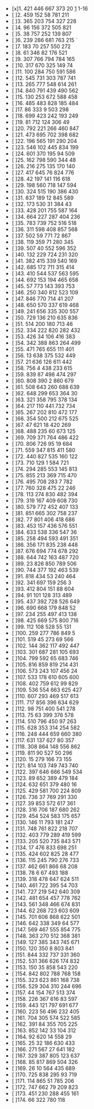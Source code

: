 - [x]1. 421 446 667 373 20 [1](1.md) 1-16
- [ ]2. 459 152 58 781 211 
- [ ]3. 365 203 754 327 228 
- [ ]4. 96 156 372 505 821 
- [ ]5. 38 757 252 139 807 
- [ ]6. 239 286 681 763 215 `
- [ ]7. 183 70 257 550 272 
- [ ]8. 61 346 82 176 521 
- [ ]9. 307 766 794 784 165 
- [ ]10. 317 670 325 149 74 
- [ ]11. 100 284 750 591 586 
- [ ]12. 545 731 303 787 741 
- [ ]13. 265 777 548 614 261 
- [ ]14. 840 791 439 490 562 
- [ ]15. 130 253 672 588 458 
- [ ]16. 485 483 828 185 484 
- [ ]17. 86 333 9 503 298 
- [ ]18. 699 423 242 193 249 
- [ ]19. 81 712 124 306 49 
- [ ]20. 792 221 266 460 847 
- [ ]21. 473 695 702 398 682 
- [ ]22. 196 565 191 290 204 
- [ ]23. 546 102 445 834 199 
- [ ]24. 601 370 195 94 509 
- [ ]25. 162 798 590 344 48 
- [ ]26. 216 275 135 170 140 
- [ ]27. 417 645 76 824 776 
- [ ]28. 42 197 141 116 618 
- [ ]29. 198 560 718 147 594 
- [ ]30. 324 515 190 386 430 
- [ ]31. 837 189 12 845 589 
- [ ]32. 173 530 31 384 43 
- [ ]33. 428 201 755 587 164 
- [ ]34. 664 227 287 404 236 
- [ ]35. 783 739 752 516 518 
- [ ]36. 311 598 408 857 568 
- [ ]37. 502 59 771 72 867 
- [ ]38. 119 359 71 280 345 
- [ ]39. 507 40 552 596 352 
- [ ]40. 132 229 724 231 320 
- [ ]41. 382 415 339 540 169 
- [ ]42. 685 172 711 315 414 
- [ ]43. 410 544 537 563 595 
- [ ]44. 692 153 194 465 658 
- [ ]45. 57 773 143 393 753 
- [ ]46. 250 340 812 523 109 
- [ ]47. 846 770 714 41 207 
- [ ]48. 650 570 337 619 468 
- [ ]49. 241 656 335 300 557 
- [ ]50. 729 136 210 635 836 
- [ ]51. 514 200 180 713 46 
- [ ]52. 334 222 820 282 432 
- [ ]53. 426 34 106 416 383 
- [ ]54. 342 388 863 264 499 
- [ ]55. 471 765 655 111 401 
- [ ]56. 13 638 375 532 449 
- [ ]57. 21 636 126 611 442 
- [ ]58. 756 4 438 233 615 
- [ ]59. 839 87 498 474 297 
- [ ]60. 808 390 2 860 679 
- [ ]61. 508 643 260 688 639 
- [ ]62. 648 299 653 364 30 
- [ ]63. 321 358 795 378 134 
- [ ]64. 217 110 441 732 734 
- [ ]65. 267 202 810 472 177 
- [ ]66. 354 500 212 675 525 
- [ ]67. 47 621 18 420 269 
- [ ]68. 488 235 60 673 125 
- [ ]69. 709 371 764 486 422 
- [ ]70. 806 726 95 19 684 
- [ ]71. 559 347 815 411 580 
- [ ]72. 440 827 535 160 122 
- [ ]73. 710 129 1 584 721 
- [ ]74. 294 285 553 145 813 
- [ ]75. 855 213 369 715 470 
- [ ]76. 495 708 283 7 782 
- [ ]77. 760 328 475 22 246 
- [ ]78. 113 274 830 482 394 
- [ ]79. 319 167 409 608 730 
- [ ]80. 579 772 452 407 133 
- [ ]81. 851 665 302 758 237 
- [ ]82. 77 801 406 418 686 
- [ ]83. 453 157 436 576 551 
- [ ]84. 633 538 336 547 36 
- [ ]85. 258 494 593 491 351 
- [ ]86. 356 171 835 238 448 
- [ ]87. 676 694 774 678 292 
- [ ]88. 644 742 163 487 720 
- [ ]89. 23 826 850 789 506 
- [ ]90. 744 377 192 463 539 
- [ ]91. 818 434 53 240 464 
- [ ]92. 341 697 159 256 3 
- [ ]93. 412 804 151 88 604 
- [ ]94. 91 101 128 313 489 
- [ ]95. 437 392 728 526 649 
- [ ]96. 690 668 179 848 52 
- [ ]97. 234 255 497 413 138 
- [ ]98. 425 669 575 800 716 
- [ ]99. 112 108 528 55 131 
- [ ]100. 259 277 786 849 5 
- [ ]101. 519 45 273 69 566 
- [ ]102. 144 362 117 492 447 
- [ ]103. 301 687 281 105 693 
- [ ]104. 799 592 65 683 746 
- [ ]105. 816 859 819 214 431 
- [ ]106. 573 243 107 456 24 
- [ ]107. 533 178 610 605 600 
- [ ]108. 402 759 612 99 829 
- [ ]109. 536 554 663 625 427 
- [ ]110. 607 293 469 517 613 
- [ ]111. 717 856 396 634 629 
- [ ]112. 98 751 400 541 278 
- [ ]113. 75 63 399 376 578 
- [ ]114. 510 796 450 97 263 
- [ ]115. 628 353 314 254 582 
- [ ]116. 248 444 659 660 380 
- [ ]117. 631 137 627 80 357 
- [ ]118. 308 864 148 556 862 
- [ ]119. 811 90 527 50 296 
- [ ]120. 15 279 166 73 155 
- [ ]121. 814 103 749 743 740 
- [ ]122. 397 646 666 549 534 
- [ ]123. 89 652 389 479 184 
- [ ]124. 632 651 379 480 16 
- [ ]125. 429 581 700 224 809 
- [ ]126. 736 37 769 291 330 
- [ ]127. 39 853 572 617 361 
- [ ]128. 316 706 187 680 262 
- [ ]129. 454 524 583 175 657 
- [ ]130. 146 11 793 181 247 
- [ ]131. 748 761 822 218 707 
- [ ]132. 403 779 289 419 599 
- [ ]133. 205 520 735 843 571 
- [ ]134. 17 476 833 698 251 
- [ ]135. 424 602 825 28 477 
- [ ]136. 115 245 790 276 733 
- [ ]137. 462 661 866 68 208 
- [ ]138. 78 6 67 493 188 
- [ ]139. 318 478 647 624 511 
- [ ]140. 461 722 395 54 703 
- [ ]141. 727 219 542 640 309 
- [ ]142. 481 654 457 778 762 
- [ ]143. 561 348 466 674 831 
- [ ]144. 62 268 723 603 609 
- [ ]145. 701 606 868 622 501 
- [ ]146. 642 338 349 64 577 
- [ ]147. 569 467 555 854 775 
- [ ]148. 363 270 512 368 381 
- [ ]149. 127 385 343 745 671 
- [ ]150. 120 350 8 803 841 
- [ ]151. 844 332 737 331 360 
- [ ]152. 531 366 626 174 832 
- [ ]153. 150 35 858 543 220 
- [ ]154. 842 802 788 768 158 
- [ ]155. 323 623 861 168 738 
- [ ]156. 529 304 310 244 696 
- [ ]157. 44 154 767 513 374 
- [ ]158. 226 367 616 83 597 
- [ ]159. 443 121 797 691 677 
- [ ]160. 223 56 496 232 405 
- [ ]161. 704 305 574 522 585 
- [ ]162. 391 84 355 705 225 
- [ ]163. 852 142 33 104 312 
- [ ]164. 92 620 14 558 29 
- [ ]165. 25 32 186 630 433 
- [ ]166. 271 567 27 641 182 
- [ ]167. 329 387 805 123 637 
- [ ]168. 85 817 869 504 326 
- [ ]169. 26 10 564 435 689 
- [ ]170. 725 838 295 93 719 
- [ ]171. 114 865 51 785 206 
- [ ]172. 747 662 79 209 823 
- [ ]173. 451 230 288 455 161 
- [ ]174. 66 322 780 118 